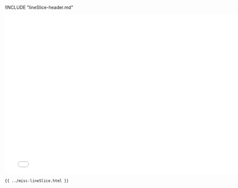 !INCLUDE "lineSlice-header.md"

<iframe src="../../misc-lineSlice.html" width="770" height="500" frameBorder="0" seamless="seamless">
</iframe>

```html
{{ ../misc-lineSlice.html }}
```